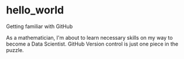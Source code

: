 # hello_world
Getting familiar with GitHub

As a mathematician, I'm about to learn necessary skills on my way to become a Data Scientist. GitHub Version control is just one piece in the puzzle. 
